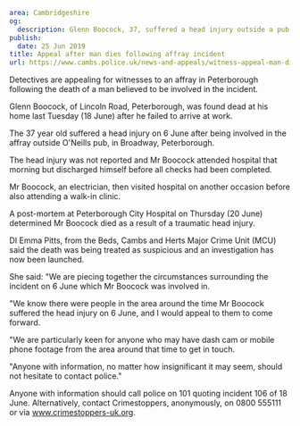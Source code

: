 ```yaml
area: Cambridgeshire
og:
  description: Glenn Boocock, 37, suffered a head injury outside a pub in Peterborough
publish:
  date: 25 Jun 2019
title: Appeal after man dies following affray incident
url: https://www.cambs.police.uk/news-and-appeals/witness-appeal-man-dies-peterborough-affray
```

Detectives are appealing for witnesses to an affray in Peterborough following the death of a man believed to be involved in the incident.

Glenn Boocock, of Lincoln Road, Peterborough, was found dead at his home last Tuesday (18 June) after he failed to arrive at work.

The 37 year old suffered a head injury on 6 June after being involved in the affray outside O'Neills pub, in Broadway, Peterborough.

The head injury was not reported and Mr Boocock attended hospital that morning but discharged himself before all checks had been completed.

Mr Boocock, an electrician, then visited hospital on another occasion before also attending a walk-in clinic.

A post-mortem at Peterborough City Hospital on Thursday (20 June) determined Mr Boocock died as a result of a traumatic head injury.

DI Emma Pitts, from the Beds, Cambs and Herts Major Crime Unit (MCU) said the death was being treated as suspicious and an investigation has now been launched.

She said: "We are piecing together the circumstances surrounding the incident on 6 June which Mr Boocock was involved in.

"We know there were people in the area around the time Mr Boocock suffered the head injury on 6 June, and I would appeal to them to come forward.

"We are particularly keen for anyone who may have dash cam or mobile phone footage from the area around that time to get in touch.

"Anyone with information, no matter how insignificant it may seem, should not hesitate to contact police."

Anyone with information should call police on 101 quoting incident 106 of 18 June. Alternatively, contact Crimestoppers, anonymously, on 0800 555111 or via www.crimestoppers-uk.org.
